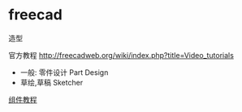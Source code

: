 # freecad

造型


官方教程 http://freecadweb.org/wiki/index.php?title=Video_tutorials

* 一般: 零件设计 Part Design
* 草绘,草稿 Sketcher

[组件教程](https://www.youtube.com/watch?v=swz5iZum4Y0&index=5&list=PLHm_82X7K9BVMNNgSwvwT1TnSAxIPpzTS)